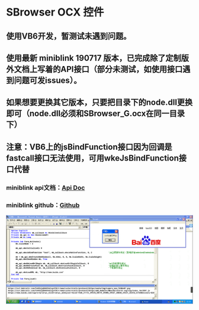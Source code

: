 # SBrowser OCX 控件
## 使用VB6开发，暂测试未遇到问题。
## 使用最新 miniblink 190717 版本，已完成除了定制版外文档上写着的API接口（部分未测试，如使用接口遇到问题可发issues）。
## 如果想要更换其它版本，只要把目录下的node.dll更换即可（node.dll必须和SBrowser_G.ocx在同一目录下）
## 注意：VB6上的jsBindFunction接口因为回调是fastcall接口无法使用，可用wkeJsBindFunction接口代替
### miniblink api文档：[Api Doc](https://weolar.github.io/miniblink/doc-main.html)
### miniblink github：[Github](https://github.com/weolar/miniblink49/)
![avatar](./1.png)